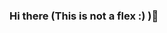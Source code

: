 ### Hi there (This is not a flex :) )👋

<!--
**DhruvPatel077-YU/DhruvPatel077-YU** is a ✨ _special_ ✨ repository because its `README.md` (this file) appears on your GitHub profile.


- 🌱 I’m currently learning ... DevOps, Cloud Operations and Security , Cyber Security
- 📫 How to reach me: Just reach me out at "pateldhruvm2000@gmail.com"
- ⚡ Fun fact: There is no end to learning.
-->
